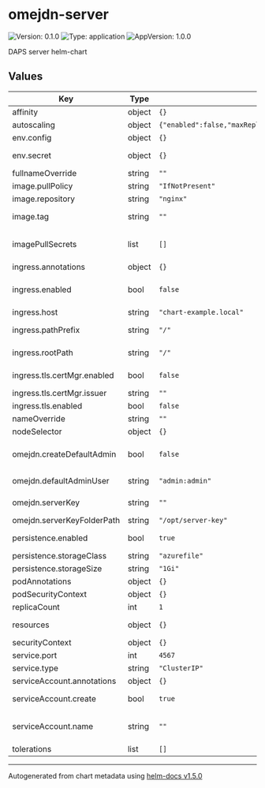 # omejdn-server

![Version: 0.1.0](https://img.shields.io/badge/Version-0.1.0-informational?style=flat-square) ![Type: application](https://img.shields.io/badge/Type-application-informational?style=flat-square) ![AppVersion: 1.0.0](https://img.shields.io/badge/AppVersion-1.0.0-informational?style=flat-square)

DAPS server helm-chart

## Values

| Key | Type | Default | Description |
|-----|------|---------|-------------|
| affinity | object | `{}` | Pod affinity configuration |
| autoscaling | object | `{"enabled":false,"maxReplicas":100,"minReplicas":1,"targetCPUUtilizationPercentage":80}` | DAPS autoscaling configuration |
| env.config | object | `{}` | Additional env variables |
| env.secret | object | `{}` | Additional env variables that should be stored in encrypted way |
| fullnameOverride | string | `""` |  |
| image.pullPolicy | string | `"IfNotPresent"` | Image pull policy |
| image.repository | string | `"nginx"` | DAPS docker image |
| image.tag | string | `""` | Image tag. Overrides the image tag whose default is the chart appVersion. |
| imagePullSecrets | list | `[]` | Secret which contains dockerconfig.json from private container registry with daps image |
| ingress.annotations | object | `{}` | Additional ingress annotations |
| ingress.enabled | bool | `false` | If set to `true`, DAPS will be exposed with ingress controller at http(s)://(ingress.host)/(ingress.pathPrefix) |
| ingress.host | string | `"chart-example.local"` |  |
| ingress.pathPrefix | string | `"/"` | Path prefix to be added to DAPS URI. Regex can be used |
| ingress.rootPath | string | `"/"` | Root prefix without regex rules that used to configure daps host name in configuration |
| ingress.tls.certMgr.enabled | bool | `false` | If `true` cert-manager will be used to issue a certificate with ingress.host CN name |
| ingress.tls.certMgr.issuer | string | `""` | Cert-manager issuer name |
| ingress.tls.enabled | bool | `false` | If `true` daps will be exposed with https |
| nameOverride | string | `""` |  |
| nodeSelector | object | `{}` | Node selection configuration |
| omejdn.createDefaultAdmin | bool | `false` | Default user and client will be created if set to `true`. User credentials set in `omejdn.defaultAdminUser` section |
| omejdn.defaultAdminUser | string | `"admin:admin"` | Default user credentials in format `user:password` |
| omejdn.serverKey | string | `""` | Server key content. DAPS will generate key if it's not provided at startup |
| omejdn.serverKeyFolderPath | string | `"/opt/server-key"` | Path to directory with private server key |
| persistence.enabled | bool | `true` | If `true` persistent volume will be used to store clients and users configuration |
| persistence.storageClass | string | `"azurefile"` | Storage class to claim a volume. |
| persistence.storageSize | string | `"1Gi"` | Volume size |
| podAnnotations | object | `{}` |  |
| podSecurityContext | object | `{}` | Pod security context configuration |
| replicaCount | int | `1` | DAPS instances count |
| resources | object | `{}` | Pod resources requests and limits configuration |
| securityContext | object | `{}` | Pod security context configuration |
| service.port | int | `4567` | Service port |
| service.type | string | `"ClusterIP"` | Service type |
| serviceAccount.annotations | object | `{}` | Annotations to add to the service account |
| serviceAccount.create | bool | `true` | Specifies whether a service account should be created |
| serviceAccount.name | string | `""` | The name of the service account to use. -- If not set and create is true, a name is generated using the fullname template |
| tolerations | list | `[]` | Pod toleration settings |

----------------------------------------------
Autogenerated from chart metadata using [helm-docs v1.5.0](https://github.com/norwoodj/helm-docs/releases/v1.5.0)
